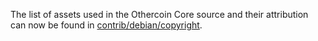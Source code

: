 The list of assets used in the Othercoin Core source and their attribution can now be found in [contrib/debian/copyright](../contrib/debian/copyright).
